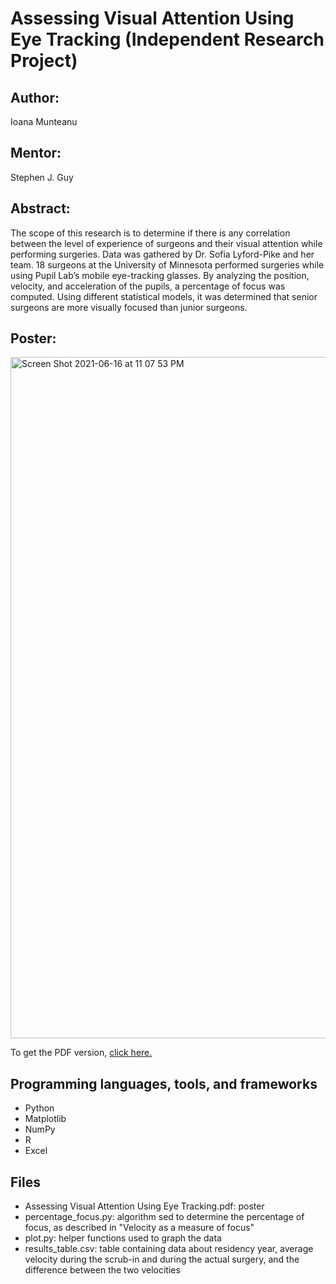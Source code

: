# Assessing Visual Attention Using Eye Tracking (Independent Research Project)

## Author:
Ioana Munteanu

## Mentor:
Stephen J. Guy

## Abstract:
The scope of this research is to determine if there is any correlation between the level of experience of surgeons and their visual attention while performing surgeries. Data was gathered by Dr. Sofia Lyford-Pike and her team. 18 surgeons at the University of Minnesota performed surgeries while using Pupil Lab’s mobile eye-tracking glasses. By analyzing the position, velocity, and acceleration of the pupils, a percentage of focus was computed. Using different statistical models, it was determined that senior surgeons are more visually focused than junior surgeons.

## Poster:
<img width="1090" alt="Screen Shot 2021-06-16 at 11 07 53 PM" src="https://user-images.githubusercontent.com/55771175/122329866-c0186400-cef7-11eb-9236-f6e659081e86.png">

To get the PDF version, [click here.](https://conservancy.umn.edu/handle/11299/213539)

## Programming languages, tools, and frameworks
 - Python
 - Matplotlib
 - NumPy
 - R
 - Excel

## Files
- Assessing Visual Attention Using Eye Tracking.pdf: poster
- percentage_focus.py: algorithm sed to determine the percentage of focus, as described in "Velocity as a measure of focus"
- plot.py: helper functions used to graph the data
- results_table.csv: table containing data about residency year,	average velocity during the scrub-in and during the actual surgery, and	the difference between the two velocities






